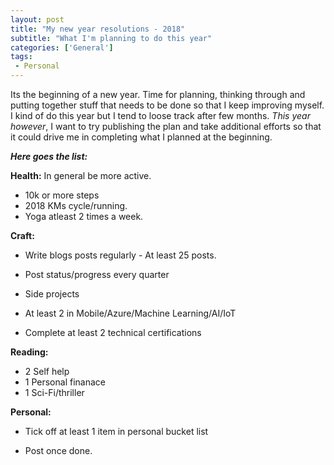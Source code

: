```yaml
---
layout: post
title: "My new year resolutions - 2018"
subtitle: "What I'm planning to do this year"
categories: ['General']
tags:
 - Personal
---
```


Its the beginning of a new year. Time for planning, thinking through and putting together stuff that needs to be done so that I keep improving myself. I kind of do this year but I tend to loose track after few months. _This year however_, I want to try publishing the plan and take additional efforts so that it could drive me in completing what I planned at the beginning.

***_Here goes the list:_***

**Health:**
In general be more active.  
 - 10k or more steps 
 - 2018 KMs cycle/running.
 - Yoga atleast 2 times a week.

**Craft:** 
* Write blogs posts regularly - At least 25 posts.
 - Post status/progress every quarter

* Side projects
 - At least 2 in Mobile/Azure/Machine Learning/AI/IoT

* Complete at least 2 technical certifications

**Reading:**
  - 2 Self help
  - 1 Personal finanace
  - 1 Sci-Fi/thriller

**Personal:**
* Tick off at least 1 item in personal bucket list
 - Post once done.

